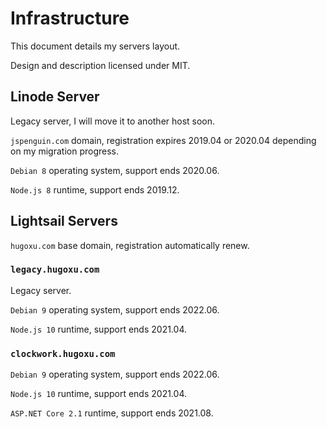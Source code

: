 # Infrastructure

This document details my servers layout.

Design and description licensed under MIT.

## Linode Server

Legacy server, I will move it to another host soon.

`jspenguin.com` domain, registration expires 2019.04 or 2020.04 depending on my
migration progress.

`Debian 8` operating system, support ends 2020.06.

`Node.js 8` runtime, support ends 2019.12.

## Lightsail Servers

`hugoxu.com` base domain, registration automatically renew.

### `legacy.hugoxu.com`

Legacy server.

`Debian 9` operating system, support ends 2022.06.

`Node.js 10` runtime, support ends 2021.04.

### `clockwork.hugoxu.com`

`Debian 9` operating system, support ends 2022.06.

`Node.js 10` runtime, support ends 2021.04.

`ASP.NET Core 2.1` runtime, support ends 2021.08.

